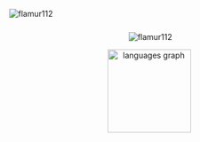 <p align="left"> <img src="https://komarev.com/ghpvc/?username=flamur112&label=Profile%20views&color=0e75b6&style=flat" alt="flamur112" /> </p>

###

<div align="center">
<p>&nbsp;<img align="center" src="https://github-readme-stats.vercel.app/api?username=flamur112&show_icons=true&locale=en" alt="flamur112" /></p>  
  <img src="https://github-readme-stats.vercel.app/api/top-langs?username=Flamur112&locale=en&hide_title=false&layout=compact&card_width=320&langs_count=5&theme=dark&hide_border=false" height="150" alt="languages graph"  />
</div>

